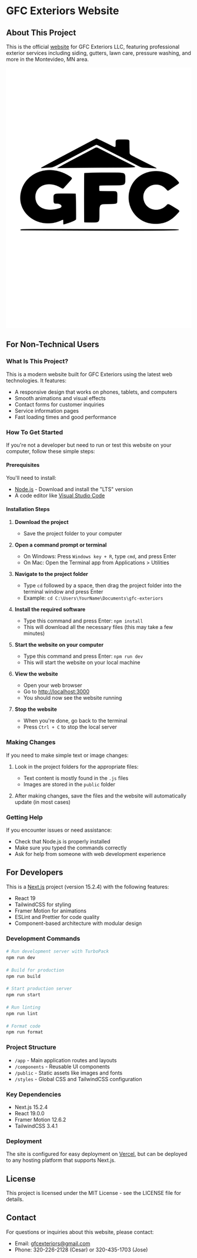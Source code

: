 # GFC Exteriors Website

## About This Project

This is the official [website](https://gfc-exteriors.vercel.app) for GFC Exteriors LLC, featuring professional exterior services including siding, gutters, lawn care, pressure washing, and more in the Montevideo, MN area.

![GFC Exteriors Banner](public/bitmap.png)

## For Non-Technical Users

### What Is This Project?

This is a modern website built for GFC Exteriors using the latest web technologies. It features:

- A responsive design that works on phones, tablets, and computers
- Smooth animations and visual effects
- Contact forms for customer inquiries
- Service information pages
- Fast loading times and good performance

### How To Get Started

If you're not a developer but need to run or test this website on your computer, follow these simple steps:

#### Prerequisites

You'll need to install:

- [Node.js](https://nodejs.org/en/) - Download and install the "LTS" version
- A code editor like [Visual Studio Code](https://code.visualstudio.com/)

#### Installation Steps

1. **Download the project**

    - Save the project folder to your computer

2. **Open a command prompt or terminal**

    - On Windows: Press `Windows key + R`, type `cmd`, and press Enter
    - On Mac: Open the Terminal app from Applications > Utilities

3. **Navigate to the project folder**

    - Type `cd` followed by a space, then drag the project folder into the terminal window and press Enter
    - Example: `cd C:\Users\YourName\Documents\gfc-exteriors`

4. **Install the required software**

    - Type this command and press Enter: `npm install`
    - This will download all the necessary files (this may take a few minutes)

5. **Start the website on your computer**

    - Type this command and press Enter: `npm run dev`
    - This will start the website on your local machine

6. **View the website**

    - Open your web browser
    - Go to [http://localhost:3000](http://localhost:3000)
    - You should now see the website running

7. **Stop the website**
    - When you're done, go back to the terminal
    - Press `Ctrl + C` to stop the local server

### Making Changes

If you need to make simple text or image changes:

1. Look in the project folders for the appropriate files:

    - Text content is mostly found in the `.js` files
    - Images are stored in the `public` folder

2. After making changes, save the files and the website will automatically update (in most cases)

### Getting Help

If you encounter issues or need assistance:

- Check that Node.js is properly installed
- Make sure you typed the commands correctly
- Ask for help from someone with web development experience

## For Developers

This is a [Next.js](https://nextjs.org) project (version 15.2.4) with the following features:

- React 19
- TailwindCSS for styling
- Framer Motion for animations
- ESLint and Prettier for code quality
- Component-based architecture with modular design

### Development Commands

```bash
# Run development server with TurboPack
npm run dev

# Build for production
npm run build

# Start production server
npm run start

# Run linting
npm run lint

# Format code
npm run format
```

### Project Structure

- `/app` - Main application routes and layouts
- `/components` - Reusable UI components
- `/public` - Static assets like images and fonts
- `/styles` - Global CSS and TailwindCSS configuration

### Key Dependencies

- Next.js 15.2.4
- React 19.0.0
- Framer Motion 12.6.2
- TailwindCSS 3.4.1

### Deployment

The site is configured for easy deployment on [Vercel](https://vercel.com), but can be deployed to any hosting platform that supports Next.js.

## License

This project is licensed under the MIT License - see the LICENSE file for details.

## Contact

For questions or inquiries about this website, please contact:

- Email: gfcexteriors@gmail.com
- Phone: 320-226-2128 (Cesar) or 320-435-1703 (Jose)
